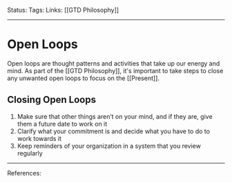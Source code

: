 Status:
Tags:
Links: [[GTD Philosophy]]
___
# Open Loops
Open loops are thought patterns and activities that take up our energy and mind. As part of the [[GTD Philosophy]], it's important to take steps to close any unwanted open loops to focus on the [[Present]].

## Closing Open Loops
1.  Make sure that other things aren’t on your mind, and if they are, give them a future date to work on it
2.  Clarify what your commitment is and decide what you have to do to work towards it
3.  Keep reminders of your organization in a system that you review regularly
___
References:
